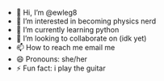- 👋 Hi, I’m @ewleg8
- 👀 I’m interested in becoming physics nerd
- 🌱 I’m currently learning python
- 💞️ I’m looking to collaborate on (idk yet)
- 📫 How to reach me email me
- 😄 Pronouns: she/her
- ⚡ Fun fact: i play the guitar

<!---
ewleg8/ewleg8 is a ✨ special ✨ repository because its `README.md` (this file) appears on your GitHub profile.
You can click the Preview link to take a look at your changes.
--->

